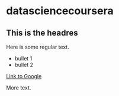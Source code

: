 datasciencecoursera
===================
 
## This is the headres

Here is some regular text. 
 * bullet 1
 * bullet 2

[Link to Google](http://www.google.com)

More text. 